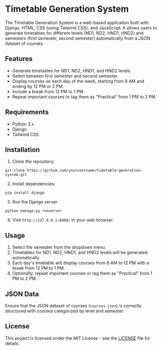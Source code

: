 
# Timetable Generation System

The Timetable Generation System is a web-based application built with Django, HTML, CSS (using Tailwind CSS), and JavaScript. It allows users to generate timetables for different levels (ND1, ND2, HND1, HND2) and semesters (first semester, second semester) automatically from a JSON dataset of courses.

## Features

- Generate timetables for ND1, ND2, HND1, and HND2 levels.
- Select between first semester and second semester.
- Display courses on each day of the week, starting from 8 AM and ending by 12 PM or 2 PM.
- Include a break from 12 PM to 1 PM.
- Repeat important courses or tag them as "Practical" from 1 PM to 2 PM.

## Requirements

- Python 3.x
- Django
- Tailwind CSS

## Installation

1. Clone the repository:

```
git clone https://github.com/yourusername/timetable-generation-system.git
```

2. Install dependencies:

```
pip install django
```

3. Run the Django server:

```
python manage.py runserver
```

4. Visit `http://127.0.0.1:8000/` in your web browser.

## Usage

1. Select the semester from the dropdown menu.
2. Timetables for ND1, ND2, HND1, and HND2 levels will be generated automatically.
3. Each day's timetable will display courses from 8 AM to 12 PM with a break from 12 PM to 1 PM.
4. Optionally, repeat important courses or tag them as "Practical" from 1 PM to 2 PM.

## JSON Data

Ensure that the JSON dataset of courses (`courses.json`) is correctly structured with courses categorized by level and semester.

## License

This project is licensed under the MIT License - see the [LICENSE](LICENSE) file for details.
